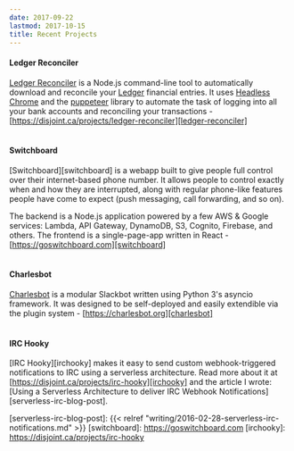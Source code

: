 ```yaml
---
date: 2017-09-22
lastmod: 2017-10-15
title: Recent Projects
---
```


#### Ledger Reconciler

[Ledger Reconciler][ledger-reconciler] is a Node.js command-line tool to
automatically download and reconcile your [Ledger][ledger-cli] financial
entries. It uses [Headless Chrome][headless-chrome] and the
[puppeteer][puppeteer] library to automate the task of logging into all your
bank accounts and reconciling your transactions -
[https://disjoint.ca/projects/ledger-reconciler][ledger-reconciler] <br/><br/>


#### Switchboard

[Switchboard][switchboard] is a webapp built to give people full control over
their internet-based phone number. It allows people to control exactly when and
how they are interrupted, along with regular phone-like features people have
come to expect (push messaging, call forwarding, and so on).

The backend is a Node.js application powered by a few AWS & Google services:
Lambda, API Gateway, DynamoDB, S3, Cognito, Firebase, and others.  The frontend
is a single-page-app written in React -
[https://goswitchboard.com][switchboard] <br/><br/>


#### Charlesbot

[Charlesbot][charlesbot] is a modular Slackbot written using Python 3's asyncio
framework. It was designed to be self-deployed and easily extendible via the
plugin system - [https://charlesbot.org][charlesbot] <br/><br/>


#### IRC Hooky

[IRC Hooky][irchooky] makes it easy to send custom webhook-triggered
notifications to IRC using a serverless architecture. Read more about it at
[https://disjoint.ca/projects/irc-hooky][irchooky] and the article I wrote:
[Using a Serverless Architecture to deliver IRC Webhook
Notifications][serverless-irc-blog-post].


[ledger-cli]: http://ledger-cli.org/
[puppeteer]: https://github.com/GoogleChrome/puppeteer
[headless-chrome]: https://chromium.googlesource.com/chromium/src/+/lkgr/headless/README.md
[ledger-reconciler]: https://disjoint.ca/projects/ledger-reconciler
[charlesbot]: https://charlesbot.org
[serverless-irc-blog-post]: {{< relref "writing/2016-02-28-serverless-irc-notifications.md" >}}
[switchboard]: https://goswitchboard.com
[irchooky]: https://disjoint.ca/projects/irc-hooky
